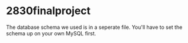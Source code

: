 # 2830finalproject
The database schema we used is in a seperate file. You'll have to set the schema up on your own MySQL first.
